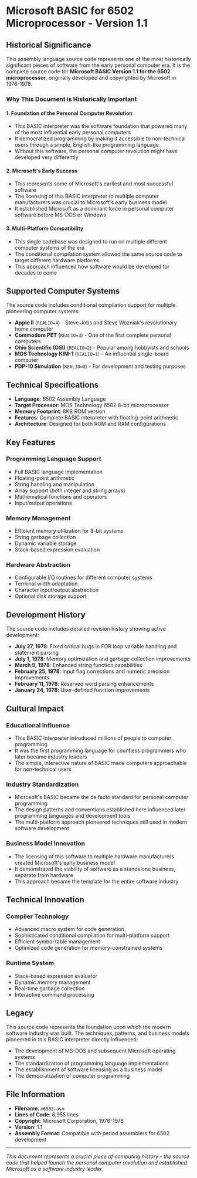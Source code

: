 # Microsoft BASIC for 6502 Microprocessor - Version 1.1

## Historical Significance

This assembly language source code represents one of the most historically significant pieces of software from the early personal computer era. It is the complete source code for **Microsoft BASIC Version 1.1 for the 6502 microprocessor**, originally developed and copyrighted by Microsoft in 1976-1978.

### Why This Document is Historically Important

#### 1. Foundation of the Personal Computer Revolution

- This BASIC interpreter was the software foundation that powered many of the most influential early personal computers
- It democratized programming by making it accessible to non-technical users through a simple, English-like programming language
- Without this software, the personal computer revolution might have developed very differently

#### 2. Microsoft's Early Success

- This represents some of Microsoft's earliest and most successful software
- The licensing of this BASIC interpreter to multiple computer manufacturers was crucial to Microsoft's early business model
- It established Microsoft as a dominant force in personal computer software before MS-DOS or Windows

#### 3. Multi-Platform Compatibility

- This single codebase was designed to run on multiple different computer systems of the era
- The conditional compilation system allowed the same source code to target different hardware platforms
- This approach influenced how software would be developed for decades to come

## Supported Computer Systems

The source code includes conditional compilation support for multiple pioneering computer systems:

- **Apple II** (`REALIO=4`) - Steve Jobs and Steve Wozniak's revolutionary home computer
- **Commodore PET** (`REALIO=3`) - One of the first complete personal computers
- **Ohio Scientific (OSI)** (`REALIO=2`) - Popular among hobbyists and schools
- **MOS Technology KIM-1** (`REALIO=1`) - An influential single-board computer
- **PDP-10 Simulation** (`REALIO=0`) - For development and testing purposes

## Technical Specifications

- **Language**: 6502 Assembly Language
- **Target Processor**: MOS Technology 6502 8-bit microprocessor
- **Memory Footprint**: 8KB ROM version
- **Features**: Complete BASIC interpreter with floating-point arithmetic
- **Architecture**: Designed for both ROM and RAM configurations

## Key Features

### Programming Language Support

- Full BASIC language implementation
- Floating-point arithmetic
- String handling and manipulation
- Array support (both integer and string arrays)
- Mathematical functions and operators
- Input/output operations

### Memory Management

- Efficient memory utilization for 8-bit systems
- String garbage collection
- Dynamic variable storage
- Stack-based expression evaluation

### Hardware Abstraction

- Configurable I/O routines for different computer systems
- Terminal width adaptation
- Character input/output abstraction
- Optional disk storage support

## Development History

The source code includes detailed revision history showing active development:

- **July 27, 1978**: Fixed critical bugs in FOR loop variable handling and statement parsing
- **July 1, 1978**: Memory optimization and garbage collection improvements  
- **March 9, 1978**: Enhanced string function capabilities
- **February 25, 1978**: Input flag corrections and numeric precision improvements
- **February 11, 1978**: Reserved word parsing enhancements
- **January 24, 1978**: User-defined function improvements

## Cultural Impact

### Educational Influence

- This BASIC interpreter introduced millions of people to computer programming
- It was the first programming language for countless programmers who later became industry leaders
- The simple, interactive nature of BASIC made computers approachable for non-technical users

### Industry Standardization

- Microsoft's BASIC became the de facto standard for personal computer programming
- The design patterns and conventions established here influenced later programming languages and development tools
- The multi-platform approach pioneered techniques still used in modern software development

### Business Model Innovation

- The licensing of this software to multiple hardware manufacturers created Microsoft's early business model
- It demonstrated the viability of software as a standalone business, separate from hardware
- This approach became the template for the entire software industry

## Technical Innovation

### Compiler Technology

- Advanced macro system for code generation
- Sophisticated conditional compilation for multi-platform support
- Efficient symbol table management
- Optimized code generation for memory-constrained systems

### Runtime System

- Stack-based expression evaluator
- Dynamic memory management
- Real-time garbage collection
- Interactive command processing

## Legacy

This source code represents the foundation upon which the modern software industry was built. The techniques, patterns, and business models pioneered in this BASIC interpreter directly influenced:

- The development of MS-DOS and subsequent Microsoft operating systems
- The standardization of programming language implementations
- The establishment of software licensing as a business model
- The democratization of computer programming

## File Information

- **Filename**: `m6502.asm`
- **Lines of Code**: 6,955 lines
- **Copyright**: Microsoft Corporation, 1976-1978
- **Version**: 1.1
- **Assembly Format**: Compatible with period assemblers for 6502 development

---

*This document represents a crucial piece of computing history - the source code that helped launch the personal computer revolution and established Microsoft as a software industry leader.*
